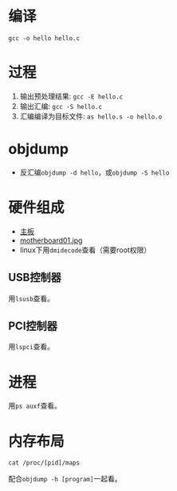# 编译

`gcc -o hello hello.c`

# 过程

1. 输出预处理结果: `gcc -E hello.c`
2. 输出汇编: `gcc -S hello.c`
3. 汇编编译为目标文件: `as hello.s -o hello.o`

# objdump

* 反汇编`objdump -d hello`，或`objdump -S hello`

# 硬件组成

* [主板](https://zh.wikipedia.org/wiki/%E4%B8%BB%E6%9D%BF)
* [motherboard01.jpg](motherboard01.jpg)
* linux下用`dmidecode`查看（需要root权限）

## USB控制器

用`lsusb`查看。

## PCI控制器

用`lspci`查看。

# 进程

用`ps auxf`查看。

# 内存布局

`cat /proc/[pid]/maps`

配合`objdump -h [program]`一起看。
